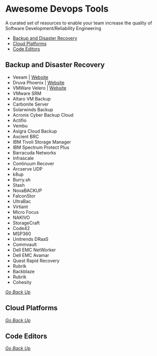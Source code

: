 # Awesome Devops Tools
A curated set of resources to enable your team increase the quality of Software Development/Reliability Engineering

- <a href="#backup-and-disaster-recovery">Backup and Disaster Recovery</a>
- <a href="#cloud-platforms">Cloud Platforms</a>
- <a href="#code-editors">Code Editors</a>

## Backup and Disaster Recovery 

- Veeam | [Website](https://www.veeam.com/vm-backup-recovery-replication-software.html) 
- Druva Phoenix | [Website]()
- VMWare Velero | [Website]()
- VMware SRM
- Altaro VM Backup
- Carbonite Server
- Solarwinds Backup
- Acronis Cyber Backup Cloud
- Actifio
- Vembu
- Asigra Cloud Backup
- Axcient BRC
- IBM Tivoli Storage Manager
- IBM Spectrum Protect Plus
- Barracuda Networks
- Infrascale
- Continuum Recover
- Arcserve UDP
- k8up
- Burry.sh
- Stash
- NovaBACKUP
- FalconStor
- UltraBac
- Virtiant
- Micro Focus
- NAKIVO
- StorageCraft
- Code42
- MSP360
- Unitrends DRaaS
- Commvault
- Dell EMC NetWorker
- Dell EMC Avamar
- Quest Rapid Recovery
- Rubrik
- Backblaze
- Rubrik
- Cohesity

<i><a href="#awesome-devops-tools">Go Back Up</a></i>

## Cloud Platforms

<i><a href="#awesome-devops-tools">Go Back Up</a></i>

## Code Editors

<i><a href="#awesome-devops-tools">Go Back Up</a></i>